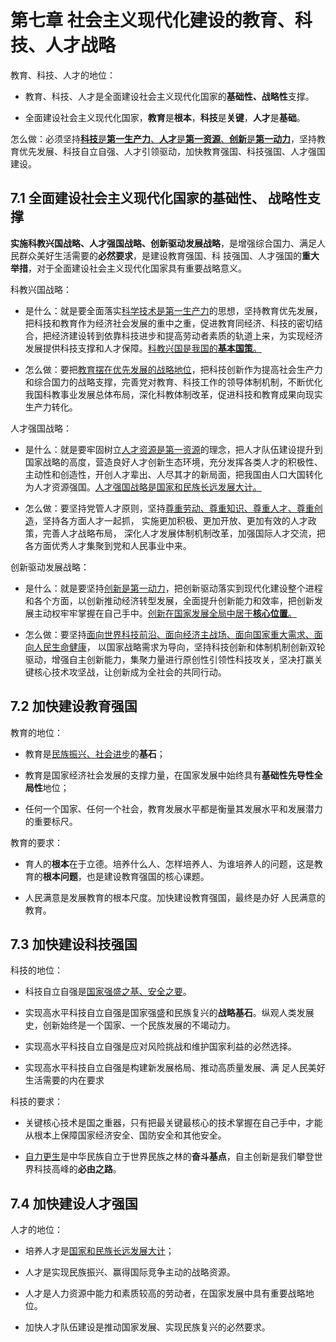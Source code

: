 # 第七章 社会主义现代化建设的教育、科技、人才战略

教育、科技、人才的地位：

- 教育、科技、人才是全面建设社会主义现代化国家的**基础性、战略性**支撑。

- 全面建设社会主义现代化国家，**教育**是**根本**，**科技**是**关键**，**人才**是**基础**。

怎么做：必须坚持<u>**科技**是**第一生产力**、**人才**是**第一资源**、**创新**是**第一动力**</u>，坚持教育优先发展、科技自立自强、人才引领驱动，加快教育强国、科技强国、人才强国建设。

## 7.1 全面建设社会主义现代化国家的基础性、 战略性支撑

**实施科教兴国战略、人才强国战略、创新驱动发展战略**，是增强综合国力、满足人民群众美好生活需要的**必然要求**，是建设教育强国、科 技强国、人才强国的**重大举措**，对于全面建设社会主义现代化国家具有重要战略意义。

科教兴国战略：

- 是什么：就是要全面落实<u>科学技术是第一生产力</u>的思想，坚持教育优先发展，把科技和教育作为经济社会发展的重中之重，促进教育同经济、科技的密切结合，把经济建设转到依靠科技进步和提高劳动者素质的轨道上来，为实现经济发展提供科技支撑和人才保障。<u>科教兴国是我国的**基本国策**。</u>

- 怎么做：要把<u>教育摆在优先发展的战略地位</u>，把科技创新作为提高社会生产力和综合国力的战略支撑，完善党对教育、科技工作的领导体制机制，不断优化我国科教事业发展总体布局，深化科教体制改革，促进科技和教育成果向现实生产力转化。

人才强国战略：

- 是什么：就是要牢固树立<u>人才资源是第一资源</u>的理念，把人才队伍建设提升到国家战略的高度，营造良好人才创新生态环境，充分发挥各类人才的积极性、主动性和创造性，开创人才辈出、人尽其才的新局面，把我国由人口大国转化为人才资源强国。<u>人才强国战略是国家和民族长远发展大计。</u>

- 怎么做：要坚持党管人才原则，坚持<u>尊重劳动、尊重知识、尊重人才、尊重创造</u>，坚持各方面人才一起抓， 实施更加积极、更加开放、更加有效的人才政策，完善人才战略布局， 深化人才发展体制机制改革，加强国际人才交流，把各方面优秀人才集聚到党和人民事业中来。

创新驱动发展战略：

- 是什么：就是要坚持<u>创新是第一动力</u>，把创新驱动落实到现代化建设整个进程和各个方面，以创新推动经济转型发展，全面提升创新能力和效率，把创新发展主动权牢牢掌握在自己手中。<u>创新在国家发展全局中居于**核心位置**。</u>

- 怎么做：要坚持<u>面向世界科技前沿、面向经济主战场、面向国家重大需求、面向人民生命健康</u>， 以国家战略需求为导向，坚持科技创新和体制机制创新双轮驱动，增强自主创新能力，集聚力量进行原创性引领性科技攻关，坚决打赢关键核心技术攻坚战，让创新成为全社会的共同行动。

## 7.2 加快建设教育强国

教育的地位：

- 教育是<u>民族振兴、社会进步</u>的**基石**；

- 教育是国家经济社会发展的支撑力量，在国家发展中始终具有**基础性先导性全局性**地位；
- 任何一个国家、任何一个社会，教育发展水平都是衡量其发展水平和发展潜力的重要标尺。

教育的要求：

- 育人的**根本**在于立德。培养什么人、怎样培养人、为谁培养人的问题，这是教育的**根本问题**，也是建设教育强国的核心课题。

- 人民满意是发展教育的根本尺度。加快建设教育强国，最终是办好 人民满意的教育。

## 7.3 加快建设科技强国

科技的地位：

- 科技自立自强是<u>国家强盛之基、安全之要</u>。

- 实现高水平科技自立自强是国家强盛和民族复兴的**战略基石**。纵观人类发展史，创新始终是一个国家、一个民族发展的不竭动力。

- 实现高水平科技自立自强是应对风险挑战和维护国家利益的必然选择。

- 实现高水平科技自立自强是构建新发展格局、推动高质量发展、满 足人民美好生活需要的内在要求

科技的要求：

- 关键核心技术是国之重器，只有把最关键最核心的技术掌握在自己手中，才能从根本上保障国家经济安全、国防安全和其他安全。

- <u>自力更生</u>是中华民族自立于世界民族之林的**奋斗基点**，自主创新是我们攀登世界科技高峰的**必由之路**。

## 7.4 加快建设人才强国

人才的地位：

- 培养人才是<u>国家和民族长远发展大计</u>；

- 人才是实现民族振兴、赢得国际竞争主动的战略资源。
- 人才是人力资源中能力和素质较高的劳动者，在国家发展中具有重要战略地位。
- 加快人才队伍建设是推动国家发展、实现民族复兴的必然要求。	<!---->